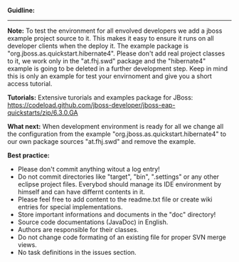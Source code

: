 **Guidline:**

---


**Note:**
To test the environment for all envolved developers we add a jboss example project source to it. This makes it easy to ensure it runs on all developer clients when the deploy it. The example package is "org.jboss.as.quickstart.hibernate4". Please don't add real project classes to it, we work only in the "at.fhj.swd" package and the "hibernate4" example is going to be deleted in a further development step. Keep in mind this is only an example for test your envirnoment and give you a short access tutorial.

**Tutorials:**
Extensive turorials and examples package for JBoss:
https://codeload.github.com/jboss-developer/jboss-eap-quickstarts/zip/6.3.0.GA

**What next:**
When development environment is ready for all we change all the configuration from the example "org.jboss.as.quickstart.hibernate4" to our own package sources "at.fhj.swd" and remove the example.

**Best practice:**
  * Please don't commit anything witout a log entry!
  * Do not commit directories like "target", "bin", ".settings" or any other eclipse project files. Everybod should manage its IDE environment by himself and can have differnt contents in it.
  * Please feel free to add content to the readme.txt file or create wiki entries for special implementations.
  * Store important informations and documents in the "doc" directory!
  * Source code documentations (JavaDoc) in English.
  * Authors are responsible for their classes.
  * Do not change code formating of an existing file for proper SVN merge views.
  * No task definitions in the issues section.